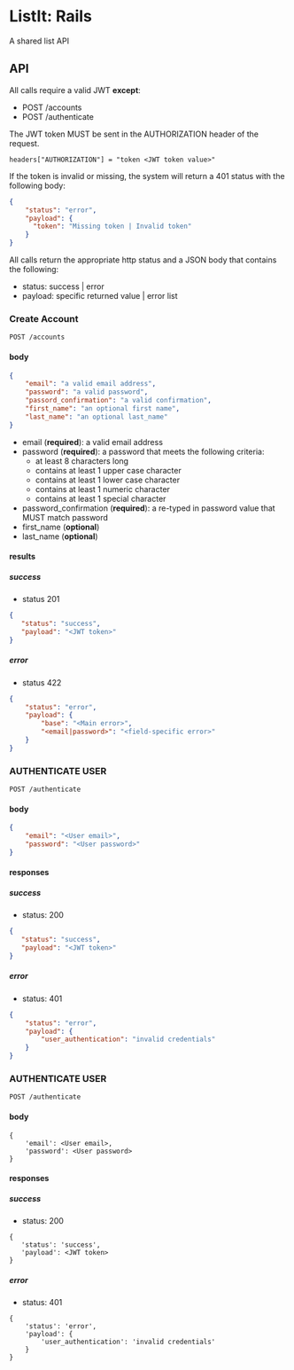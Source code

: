 # ListIt: Rails
A shared list API

[//]: # (* Ruby version:) 

[//]: # (* System dependencies)

[//]: # (* Configuration)

[//]: # (* Database creation)

[//]: # (* Database initialization)

[//]: # (* How to run the test suite)

[//]: # (* Services - job queues, cache servers, search engines, etc.)

[//]: # (* Deployment instructions)

## API
All calls require a valid JWT **except**:
* POST /accounts
* POST /authenticate

The JWT token MUST be sent in the AUTHORIZATION header of the request.
```
headers["AUTHORIZATION"] = "token <JWT token value>"
```

If the token is invalid or missing, the system will return a 401 status with the following body:
```json
{
    "status": "error",
    "payload": {
      "token": "Missing token | Invalid token"
    }
}
```

All calls return the appropriate http status and a JSON body that contains the following:
* status: success | error
* payload: specific returned value | error list

### Create Account
```
POST /accounts
```
#### body
```json
{
    "email": "a valid email address",
    "password": "a valid password",
    "passord_confirmation": "a valid confirmation",
    "first_name": "an optional first name",
    "last_name": "an optional last_name"
}
```
* email (**required**): a valid email address
* password (**required**): a password that meets the following criteria:
    * at least 8 characters long
    * contains at least 1 upper case character
    * contains at least 1 lower case character
    * contains at least 1 numeric character
    * contains at least 1 special character
* password_confirmation (**required**): a re-typed in password value that MUST match password
* first_name (**optional**)
* last_name (**optional**)
#### results

##### success
* status 201
```json
{
   "status": "success",
   "payload": "<JWT token>"
} 
```
##### error
* status 422
```json
{
    "status": "error",
    "payload": {
        "base": "<Main error>",
        "<email|password>": "<field-specific error>"
    }
}
```

### AUTHENTICATE USER
```
POST /authenticate
```
#### body
```json
{
    "email": "<User email>",
    "password": "<User password>"
}
```

#### responses
##### success
* status: 200
```json
{
   "status": "success",
   "payload": "<JWT token>"
} 
```
##### error
* status: 401
```json
{
    "status": "error",
    "payload": {
        "user_authentication": "invalid credentials"
    }
}
```

### AUTHENTICATE USER
```
POST /authenticate
```
#### body
```
{
    'email': <User email>,
    'password': <User password>
}
```

#### responses
##### success
* status: 200
```
{
   'status': 'success',
   'payload': <JWT token>
} 
```
##### error
* status: 401
```
{
    'status': 'error',
    'payload': {
        'user_authentication': 'invalid credentials'
    }
}
```
